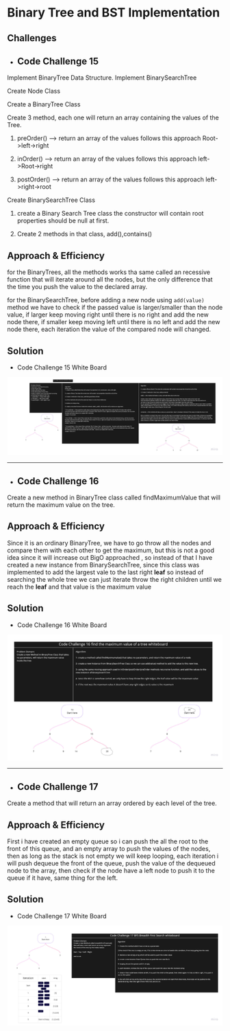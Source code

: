# Binary Tree and BST Implementation

<!-- Short summary or background information -->

## Challenges

<!-- Description of the challenge -->

- ## Code Challenge 15

Implement BinaryTree Data Structure.
Implement BinarySearchTree

Create Node Class

Create a BinaryTree Class

Create 3 method, each one will return an array containing the values of the Tree.

1. preOrder() --> return an array of the values follows this approach Root->left->right

2. inOrder() --> return an array of the values follows this approach left->Root->right

3. postOrder() --> return an array of the values follows this approach left->right->root

Create BinarySearchTree Class

1. create a Binary Search Tree class the constructor will contain root properties should be null at first.

2. Create 2 methods in that class, add(),contains()

## Approach & Efficiency

<!-- What approach did you take? Why? What is the Big O space/time for this approach? -->

for the BinaryTrees, all the methods works tha same called an recessive function that will iterate around all the nodes, but the only difference that the time you push the value to the declared array.

for the BinarySearchTree, before adding a new node using `add(value)` method we have to check if the passed value is larger/smaller than the node value, if larger keep moving right until there is no right and add the new node there, if smaller keep moving left until there is no left and add the new node there, each iteration the value of the compared node will changed.

## Solution

<!-- Embedded whiteboard image -->

- Code Challenge 15 White Board

![CC5 WhiteBoard](../../assets/CC15.jpg)

---

- ## Code Challenge 16

Create a new method in BinaryTree class called findMaximumValue that will return the maximum value on the tree.

## Approach & Efficiency

<!-- What approach did you take? Why? What is the Big O space/time for this approach? -->

Since it is an ordinary BinaryTree, we have to go throw all the nodes and compare them with each other to get the maximum, but this is not a good idea since it will increase out BigO approached , so instead of that I have created a new instance from BinarySearchTree, since this class was implemented to add the largest vale to the last right **leaf** so instead of searching the whole tree we can just iterate throw the right children until we reach the **leaf** and that value is the maximum value

## Solution

<!-- Embedded whiteboard image -->

- Code Challenge 16 White Board

![CC5 WhiteBoard](../../assets/CC16.jpg)

---

- ## Code Challenge 17

Create a method that will return an array ordered by each level of the tree.

## Approach & Efficiency

<!-- What approach did you take? Why? What is the Big O space/time for this approach? -->

First i have created an empty queue so i can push the all the root to the front of this queue, and an empty array to push the values of the nodes, then as long as the stack is not empty we will keep looping,
each iteration i will push dequeue the front of the queue, push the value of the dequeued node to the array, then check if the node have a left node to push it to the queue if it have, same thing for the left.

## Solution

<!-- Embedded whiteboard image -->

- Code Challenge 17 White Board

![CC5 WhiteBoard](../../assets/CC17.jpg)
